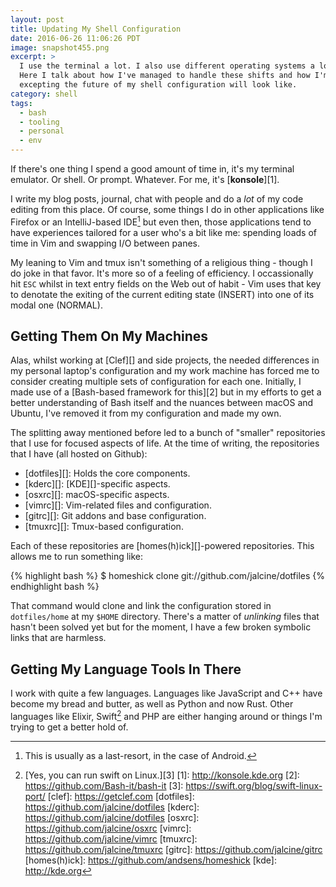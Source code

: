 ```yaml
---
layout: post
title: Updating My Shell Configuration
date: 2016-06-26 11:06:26 PDT
image: snapshot455.png
excerpt: >
  I use the terminal a lot. I also use different operating systems a lot.
  Here I talk about how I've managed to handle these shifts and how I'm
  excepting the future of my shell configuration will look like.
category: shell
tags:
  - bash
  - tooling
  - personal
  - env
---
```


If there's one thing I spend a good amount of time in, it's my terminal
emulator. Or shell. Or prompt. Whatever. For me, it's [**konsole**][1].

I write my blog posts, journal, chat with people and do a _lot_ of my code
editing from this place. Of course, some things I do in other applications like
Firefox or an IntelliJ-based IDE[^1] but even then, those applications tend to
have experiences tailored for a user who's a bit like me: spending loads of time
in Vim and swapping I/O between panes.

My leaning to Vim and tmux isn't something of a religious thing - though I do
joke in that favor. It's more so of a feeling of efficiency. I occassionally hit
`ESC` whilst in text entry fields on the Web out of habit - Vim uses that key to
denotate the exiting of the current editing state (INSERT) into one of its modal
one (NORMAL).

## Getting Them On My Machines

Alas, whilst working at [Clef][] and side projects, the needed differences in my
personal laptop's configuration and my work machine has forced me to consider
creating multiple sets of configuration for each one. Initially, I made use of a
[Bash-based framework for this][2] but in my efforts to get a better
understanding of Bash itself and the nuances between macOS and Ubuntu, I've
removed it from my configuration and made my own.

The splitting away mentioned before led to a bunch of "smaller" repositories
that I use for focused aspects of life. At the time of writing, the repositories
that I have (all hosted on Github):

  * [dotfiles][]: Holds the core components. 
  * [kderc][]: [KDE][]-specific aspects.
  * [osxrc][]: macOS-specific aspects.
  * [vimrc][]: Vim-related files and configuration.
  * [gitrc][]: Git addons and base configuration.
  * [tmuxrc][]: Tmux-based configuration.

Each of these repositories are [homes(h)ick][]-powered repositories. This allows
me to run something like:

{% highlight bash %}
$ homeshick clone git://github.com/jalcine/dotfiles
{% endhighlight bash %}

That command would clone and link the configuration stored in `dotfiles/home`
at my `$HOME` directory. There's a matter of _unlinking_ files that hasn't been
solved yet but for the moment, I have a few broken symbolic links that are
harmless.

## Getting My Language Tools In There
I work with quite a few languages. Languages like JavaScript and C++ have become
my bread and butter, as well as Python and now Rust. Other languages like
Elixir, Swift[^2] and PHP are either hanging around or things I'm trying to get 
a better hold of.

[^1]: This is usually as a last-resort, in the case of Android.
[^2]: [Yes, you can run swift on Linux.][3]
[1]: http://konsole.kde.org
[2]: https://github.com/Bash-it/bash-it
[3]: https://swift.org/blog/swift-linux-port/
[clef]: https://getclef.com
[dotfiles]: https://github.com/jalcine/dotfiles
[kderc]: https://github.com/jalcine/dotfiles
[osxrc]: https://github.com/jalcine/osxrc
[vimrc]: https://github.com/jalcine/vimrc
[tmuxrc]: https://github.com/jalcine/tmuxrc
[gitrc]: https://github.com/jalcine/gitrc
[homes(h)ick]: https://github.com/andsens/homeshick
[kde]: http://kde.org
